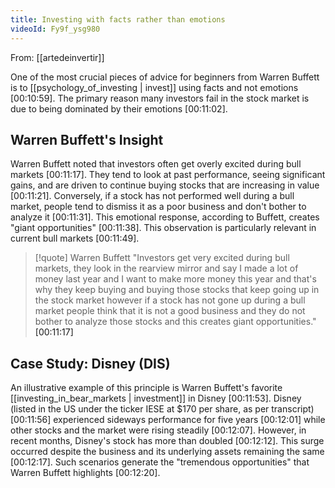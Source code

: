 ```yaml
---
title: Investing with facts rather than emotions
videoId: Fy9f_ysg980
---
```


From: [[artedeinvertir]] <br/> 

One of the most crucial pieces of advice for beginners from Warren Buffett is to [[psychology_of_investing | invest]] using facts and not emotions <a class="yt-timestamp" data-t="00:10:59">[00:10:59]</a>. The primary reason many investors fail in the stock market is due to being dominated by their emotions <a class="yt-timestamp" data-t="00:11:02">[00:11:02]</a>.

## Warren Buffett's Insight

Warren Buffett noted that investors often get overly excited during bull markets <a class="yt-timestamp" data-t="00:11:17">[00:11:17]</a>. They tend to look at past performance, seeing significant gains, and are driven to continue buying stocks that are increasing in value <a class="yt-timestamp" data-t="00:11:21">[00:11:21]</a>. Conversely, if a stock has not performed well during a bull market, people tend to dismiss it as a poor business and don't bother to analyze it <a class="yt-timestamp" data-t="00:11:31">[00:11:31]</a>. This emotional response, according to Buffett, creates "giant opportunities" <a class="yt-timestamp" data-t="00:11:38">[00:11:38]</a>. This observation is particularly relevant in current bull markets <a class="yt-timestamp" data-t="00:11:49">[00:11:49]</a>.

> [!quote] Warren Buffett
> "Investors get very excited during bull markets, they look in the rearview mirror and say I made a lot of money last year and I want to make more money this year and that's why they keep buying and buying those stocks that keep going up in the stock market however if a stock has not gone up during a bull market people think that it is not a good business and they do not bother to analyze those stocks and this creates giant opportunities." <a class="yt-timestamp" data-t="00:11:17">[00:11:17]</a>

## Case Study: Disney (DIS)

An illustrative example of this principle is Warren Buffett's favorite [[investing_in_bear_markets | investment]] in Disney <a class="yt-timestamp" data-t="00:11:53">[00:11:53]</a>. Disney (listed in the US under the ticker IESE at $170 per share, as per transcript) <a class="yt-timestamp" data-t="00:11:56">[00:11:56]</a> experienced sideways performance for five years <a class="yt-timestamp" data-t="00:12:01">[00:12:01]</a> while other stocks and the market were rising steadily <a class="yt-timestamp" data-t="00:12:07">[00:12:07]</a>. However, in recent months, Disney's stock has more than doubled <a class="yt-timestamp" data-t="00:12:12">[00:12:12]</a>. This surge occurred despite the business and its underlying assets remaining the same <a class="yt-timestamp" data-t="00:12:17">[00:12:17]</a>. Such scenarios generate the "tremendous opportunities" that Warren Buffett highlights <a class="yt-timestamp" data-t="00:12:20">[00:12:20]</a>.